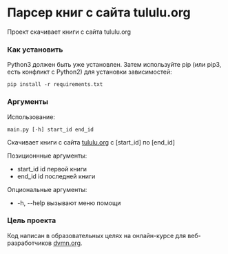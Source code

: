 # Парсер книг с сайта tululu.org

Проект скачивает книги с сайта tululu.org

### Как установить

Python3 должен быть уже установлен. Затем используйте pip (или pip3, есть конфликт с Python2) для установки зависимостей:
```
pip install -r requirements.txt
```

### Аргументы

Использование:
```
main.py [-h] start_id end_id
```

Скачивает книги с сайта [tululu.org](https://tululu.org/) с [start_id] по [end_id]

Позиционнные аргументы:
- start_id		id первой книги
- end_id		id последней книги

Опциональные аргументы:
- -h, --help	вызывают меню помощи

### Цель проекта

Код написан в образовательных целях на онлайн-курсе для веб-разработчиков [dvmn.org](https://dvmn.org/).
